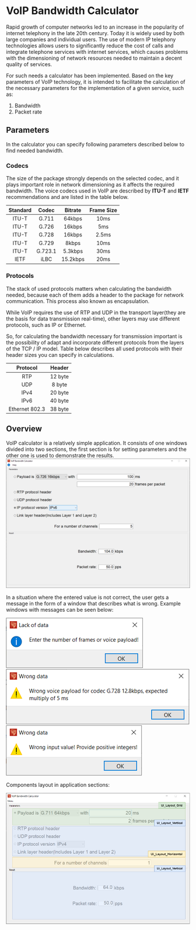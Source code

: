 # VoIP Bandwidth Calculator

Rapid growth of computer networks led to an increase in the popularity of
internet telephony in the late 20th century. Today it is widely used by both large
companies and individual users. The use of modern IP telephony technologies
allows users to significantly reduce the cost of calls and integrate telephone services
with internet services, which causes problems with the dimensioning of network
resources needed to maintain a decent quality of services.

For such needs a calculator has been implemented. Based
on the key parameters of VoIP technology, it is intended to facilitate the calculation
of the necessary parameters for the implementation of a given service, such as:

1. Bandwidth
2. Packet rate


## Parameters
In the calculator you can specify following parameters described below to find needed bandwidth.

### Codecs
The size of the package strongly depends on the selected codec, and it plays important role in network 
dimensioning as it affects the required bandwidth.
The voice codecs used in VoIP are described by **ITU-T** and **IETF** recommendations and are listed in the
table below.

Standard | Codec | Bitrate | Frame Size |
:------------: | :------------: | :------------: | :------------: |
ITU-T     | G.711   | 64kbps    | 10ms  |
ITU-T     | G.726   | 16kbps    | 5ms   |
ITU-T     | G.728   | 16kbps    | 2.5ms |
ITU-T     | G.729   | 8kbps     | 10ms |
ITU-T     | G.723.1 | 5.3kbps   | 30ms  |
IETF      | iLBC    | 15.2kbps  | 20ms |

### Protocols
The stack of used protocols matters when calculating the bandwidth needed,
because each of them adds a header to the package for network communication. This process also known as encapsulation.

While VoIP requires the use of RTP and
UDP in the transport layer(they are the basis for data transmission
real-time), other layers may use different protocols, such as
IP or Ethernet.

So, for calculating the bandwidth necessary for transmission important is the possibility of
adapt and incorporate different protocols from the layers of the TCP / IP model. Table 
below describes all used protocols with their header sizes you can specify in calculations.

Protocol | Header |
:------------: | :------------: |
RTP             | 12 byte|
UDP             | 8 byte|
IPv4            | 20 byte|
IPv6            | 40 byte|
Ethernet 802.3  | 38 byte|

## Overview

VoIP calculator is a relatively simple application. It consists of one windows
divided into two sections, the first section is for setting parameters and the other one
is used to demonstrate the results.
![VoIP Calculator main window](dependency/ReadmeImages/MainWindow.png "Figure_1")

In a situation where the entered value is not correct, the user gets
a message in the form of a window that describes what is wrong. Example windows with
messages can be seen below:


![VoIP Calculator main window](dependency/ReadmeImages/Warning_1.png "Figure_2")
![VoIP Calculator main window](dependency/ReadmeImages/Warning_2.png "Figure_3")
![VoIP Calculator main window](dependency/ReadmeImages/Warning_3.png "Figure_4")

Components layout in application sections:

![VoIP Calculator main window](dependency/ReadmeImages/Layouts.png "Figure_5")
